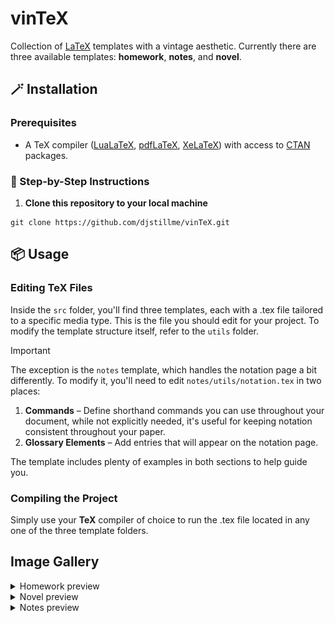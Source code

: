 # vinTeX

Collection of [LaTeX](https://www.latex-project.org/) templates with a vintage aesthetic. Currently there are three available templates: **homework**, **notes**, and **novel**.

## 🪄 Installation

### Prerequisites

- A TeX compiler ([LuaLaTeX](https://www.luatex.org/), [pdfLaTeX](https://ctan.org/pkg/pdftex), [XeLaTeX](https://ctan.org/pkg/xetex)) with access to [CTAN](https://ctan.org/) packages.

### 🐾 Step-by-Step Instructions

1. **Clone this repository to your local machine**

```
git clone https://github.com/djstillme/vinTeX.git
```

## 📦 Usage

### Editing TeX Files

Inside the `src` folder, you'll find three templates, each with a .tex file tailored to a specific media type. This is the file you should edit for your project. To modify the template structure itself, refer to the `utils` folder.

> [!IMPORTANT]
> The exception is the `notes` template, which handles the notation page a bit differently. To modify it, you'll need to edit `notes/utils/notation.tex` in two places:
> 1. **Commands** – Define shorthand commands you can use throughout your document, while not explicitly needed, it's useful for keeping notation consistent throughout your paper.
> 2. **Glossary Elements** – Add entries that will appear on the notation page.
>    
> The template includes plenty of examples in both sections to help guide you.


### Compiling the Project

Simply use your **TeX** compiler of choice to run the .tex file located in any one of the three template folders.

## Image Gallery

<details> 
  <summary>Homework preview</summary>

 | Preview | 
  | ------------- | 
  | ![homework_1](images/homework_1.png) ![homework_2](images/homework_2.png) | 
</details>

<details> 
  <summary>Novel preview</summary>

 | Preview | 
  | ------------- | 
  | ![novel_1](images/novel_1.png) ![novel_2](images/novel_2.png) | 
</details>

<details> 
  <summary>Notes preview</summary>

 | Preview | 
  | ------------- | 
  | ![notes_1](images/notes_1.png) ![notes_2](images/notes_2.png) | 
</details>
